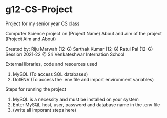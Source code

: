 # g12-CS-Project
Project for my senior year CS class

Computer Science project on (Project Name)
About and aim of the project (Project Aim and About)

Created by:
Riju Marwah (12-G)
Sarthak Kumar (12-G)
Ratul Pal (12-G)
Session 2021-22 @ Sri Venkateshwar Internation School

External libraries, code and resources used
1) MySQL (To access SQL databases)
2) DotENV (To access the .env file and import environment variables)

Steps for running the project
1) MySQL is a necessity and must be installed on your system
2) Enter MySQL host, user, password and database name in the .env file
3) (write all imporant steps here)
